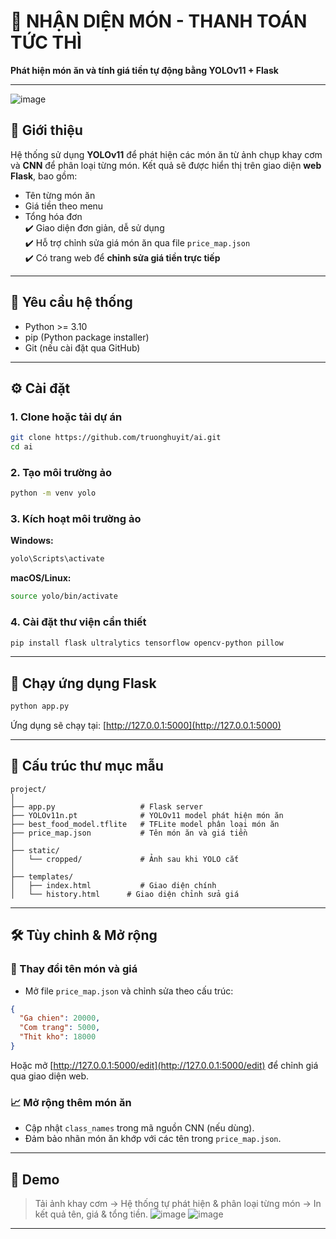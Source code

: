 
# 🍱 NHẬN DIỆN MÓN - THANH TOÁN TỨC THÌ
**Phát hiện món ăn và tính giá tiền tự động bằng YOLOv11 + Flask**

---
![image](https://github.com/user-attachments/assets/b8291156-827a-4106-9b07-7381bab2d17e)


## 🧠 Giới thiệu  
Hệ thống sử dụng **YOLOv11** để phát hiện các món ăn từ ảnh chụp khay cơm và **CNN** để phân loại từng món. Kết quả sẽ được hiển thị trên giao diện **web Flask**, bao gồm:

- Tên từng món ăn  
- Giá tiền theo menu  
- Tổng hóa đơn  
✔️ Giao diện đơn giản, dễ sử dụng  
✔️ Hỗ trợ chỉnh sửa giá món ăn qua file `price_map.json`  
✔️ Có trang web để **chỉnh sửa giá tiền trực tiếp**

---

## 🔧 Yêu cầu hệ thống
- Python >= 3.10  
- pip (Python package installer)  
- Git (nếu cài đặt qua GitHub)

---

## ⚙️ Cài đặt

### 1. Clone hoặc tải dự án
```bash
git clone https://github.com/truonghuyit/ai.git
cd ai
```

### 2. Tạo môi trường ảo
```bash
python -m venv yolo
```

### 3. Kích hoạt môi trường ảo  
**Windows:**
```bash
yolo\Scripts\activate
```
**macOS/Linux:**
```bash
source yolo/bin/activate
```

### 4. Cài đặt thư viện cần thiết
```bash
pip install flask ultralytics tensorflow opencv-python pillow
```

---

## 🚀 Chạy ứng dụng Flask
```bash
python app.py
```
Ứng dụng sẽ chạy tại: [http://127.0.0.1:5000](http://127.0.0.1:5000)

---

## 📂 Cấu trúc thư mục mẫu
```
project/
│
├── app.py                   # Flask server
├── YOLOv11n.pt              # YOLOv11 model phát hiện món ăn
├── best_food_model.tflite   # TFLite model phân loại món ăn
├── price_map.json           # Tên món ăn và giá tiền
│
├── static/
│   └── cropped/             # Ảnh sau khi YOLO cắt
│
├── templates/
│   ├── index.html           # Giao diện chính
│   └── history.html      # Giao diện chỉnh sửa giá
```

---

## 🛠️ Tùy chỉnh & Mở rộng

### 📝 Thay đổi tên món và giá
- Mở file `price_map.json` và chỉnh sửa theo cấu trúc:
```json
{
  "Ga chien": 20000,
  "Com trang": 5000,
  "Thit kho": 18000
}
```
Hoặc mở [http://127.0.0.1:5000/edit](http://127.0.0.1:5000/edit) để chỉnh giá qua giao diện web.

### 📈 Mở rộng thêm món ăn
- Cập nhật `class_names` trong mã nguồn CNN (nếu dùng).
- Đảm bảo nhãn món ăn khớp với các tên trong `price_map.json`.

---

## 📸 Demo
> Tải ảnh khay cơm → Hệ thống tự phát hiện & phân loại từng món → In kết quả tên, giá & tổng tiền.
![image](https://github.com/user-attachments/assets/a831b0d4-3de6-4580-b728-ac93040d8ace)
![image](https://github.com/user-attachments/assets/06dc2c8b-7b14-4c7b-9af8-fd501f8d2368)

---
